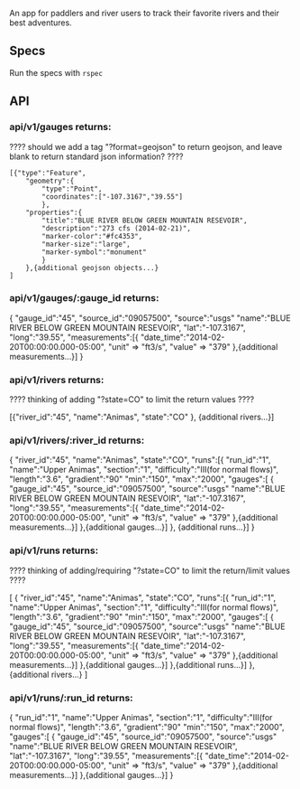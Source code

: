 An app for paddlers and river users to track their favorite rivers and their
best adventures.

## Specs
Run the specs with `rspec`

## API

### api/v1/gauges returns:
????  should we add a tag "?format=geojson" to return geojson, and leave blank to return standard json information? ????

    [{"type":"Feature",
    	"geometry":{
    		"type":"Point",
    		"coordinates":["-107.3167","39.55"]
    		},
    	"properties":{
    		"title":"BLUE RIVER BELOW GREEN MOUNTAIN RESEVOIR",
    		"description":"273 cfs (2014-02-21)",
    		"marker-color":"#fc4353",
    		"marker-size":"large",
    		"marker-symbol":"monument"
    		}
    	},{additional geojson objects...}
    ]

### api/v1/gauges/:gauge_id returns:

{
	"gauge_id":"45",
	"source_id":"09057500",
	"source":"usgs"
	"name":"BLUE RIVER BELOW GREEN MOUNTAIN RESEVOIR",
	"lat":"-107.3167",
	"long":"39.55",
	"measurements":[{
    "date_time":"2014-02-20T00:00:00.000-05:00",
    "unit" => "ft3/s",
    "value" => "379"
  },{additional measurements...}]
}

### api/v1/rivers returns:
???? thinking of adding "?state=CO" to limit the return values ????

[{"river_id":"45",
	"name":"Animas",
	"state":"CO"
	},
	{additional rivers...}]

### api/v1/rivers/:river_id returns:

{
	"river_id":"45",
	"name":"Animas",
	"state":"CO",
	"runs":[{
		"run_id":"1",
		"name":"Upper Animas",
		"section":"1",
		"difficulty":"III(for normal flows)",
		"length":"3.6",
		"gradient":"90"
		"min":"150",
		"max":"2000",
		"gauges":[
		{	"gauge_id":"45",
			"source_id":"09057500",
			"source":"usgs"
			"name":"BLUE RIVER BELOW GREEN MOUNTAIN RESEVOIR",
			"lat":"-107.3167",
			"long":"39.55",
			"measurements":[{
		    "date_time":"2014-02-20T00:00:00.000-05:00",
		    "unit" => "ft3/s",
		    "value" => "379"
		  },{additional measurements...}]
		},{additional gauges...}]
	},
	{additional runs...}]
}

### api/v1/runs returns:
???? thinking of adding/requiring "?state=CO" to limit the return/limit values ????

[
	{	"river_id":"45",
		"name":"Animas",
		"state":"CO",
		"runs":[{
			"run_id":"1",
			"name":"Upper Animas",
			"section":"1",
			"difficulty":"III(for normal flows)",
			"length":"3.6",
			"gradient":"90"
			"min":"150",
			"max":"2000",
			"gauges":[
			{	"gauge_id":"45",
				"source_id":"09057500",
				"source":"usgs"
				"name":"BLUE RIVER BELOW GREEN MOUNTAIN RESEVOIR",
				"lat":"-107.3167",
				"long":"39.55",
				"measurements":[{
			    "date_time":"2014-02-20T00:00:00.000-05:00",
			    "unit" => "ft3/s",
			    "value" => "379"
			  },{additional measurements...}]
			},{additional gauges...}]
		},{additional runs...}]
	},{additional rivers...}
]

### api/v1/runs/:run_id returns:

{
	"run_id":"1",
	"name":"Upper Animas",
	"section":"1",
	"difficulty":"III(for normal flows)",
	"length":"3.6",
	"gradient":"90"
	"min":"150",
	"max":"2000",
	"gauges":[
	{	"gauge_id":"45",
		"source_id":"09057500",
		"source":"usgs"
		"name":"BLUE RIVER BELOW GREEN MOUNTAIN RESEVOIR",
		"lat":"-107.3167",
		"long":"39.55",
		"measurements":[{
	    "date_time":"2014-02-20T00:00:00.000-05:00",
	    "unit" => "ft3/s",
	    "value" => "379"
	  },{additional measurements...}]
	},{additional gauges...}]
}
